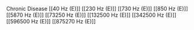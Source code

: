 Chronic Disease
[[40 Hz (E)]]
[[230 Hz (E)]]
[[730 Hz (E)]]
[[850 Hz (E)]]
[[5870 Hz (E)]]
[[73250 Hz (E)]]
[[132500 Hz (E)]]
[[342500 Hz (E)]]
[[596500 Hz (E)]]
[[875270 Hz (E)]]